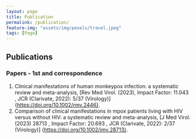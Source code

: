 ```yaml
---
layout: page
title: Publication
permalink: /publication/
feature-img: "assets/img/pexels/travel.jpeg"
tags: [Page]
---
```


## Publications

### Papers - 1st and correspondence

1. Clinical manifestations of human monkeypox infection: a systematic review and meta-analysis, [Rev Med Virol. (2023), Impact Factor: 11.043 , JCR (Clarivate, 2022): 5/37 (Virology)] {https://doi.org/10.1002/rmv.2446}.
1. Comparison of clinical manifestations in mpox patients living with HIV versus without HIV: a systematic review and meta-analysis, [J Med Virol. (2023) 28713 , Impact Factor: 20.693 , JCR (Clarivate, 2022): 2/37 (Virology)] {https://doi.org/10.1002/jmv.28713}.
